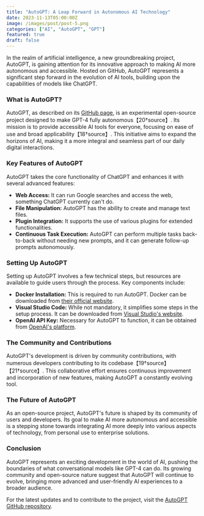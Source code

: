 ```yaml
---
title: "AutoGPT: A Leap Forward in Autonomous AI Technology"
date: 2023-11-13T05:00:00Z
image: /images/post/post-5.png
categories: ["AI", "AutoGPT", "GPT"]
featured: true
draft: false
---
```


In the realm of artificial intelligence, a new groundbreaking project, AutoGPT, is gaining attention for its innovative approach to making AI more autonomous and accessible. Hosted on GitHub, AutoGPT represents a significant step forward in the evolution of AI tools, building upon the capabilities of models like ChatGPT.

### What is AutoGPT?

AutoGPT, as described on its [GitHub page](https://github.com/Significant-Gravitas/AutoGPT), is an experimental open-source project designed to make GPT-4 fully autonomous【20†source】. Its mission is to provide accessible AI tools for everyone, focusing on ease of use and broad applicability【18†source】. This initiative aims to expand the horizons of AI, making it a more integral and seamless part of our daily digital interactions.

### Key Features of AutoGPT

AutoGPT takes the core functionality of ChatGPT and enhances it with several advanced features:

- **Web Access:** It can run Google searches and access the web, something ChatGPT currently can't do.
- **File Manipulation:** AutoGPT has the ability to create and manage text files.
- **Plugin Integration:** It supports the use of various plugins for extended functionalities.
- **Continuous Task Execution:** AutoGPT can perform multiple tasks back-to-back without needing new prompts, and it can generate follow-up prompts autonomously.

### Setting Up AutoGPT

Setting up AutoGPT involves a few technical steps, but resources are available to guide users through the process. Key components include:

- **Docker Installation:** This is required to run AutoGPT. Docker can be downloaded from [their official website](https://www.docker.com/).
- **Visual Studio Code:** While not mandatory, it simplifies some steps in the setup process. It can be downloaded from [Visual Studio's website](https://code.visualstudio.com/).
- **OpenAI API Key:** Necessary for AutoGPT to function, it can be obtained from [OpenAI's platform](https://platform.openai.com/account/api-keys).

### The Community and Contributions

AutoGPT's development is driven by community contributions, with numerous developers contributing to its codebase【19†source】【21†source】. This collaborative effort ensures continuous improvement and incorporation of new features, making AutoGPT a constantly evolving tool.

### The Future of AutoGPT

As an open-source project, AutoGPT's future is shaped by its community of users and developers. Its goal to make AI more autonomous and accessible is a stepping stone towards integrating AI more deeply into various aspects of technology, from personal use to enterprise solutions.

### Conclusion

AutoGPT represents an exciting development in the world of AI, pushing the boundaries of what conversational models like GPT-4 can do. Its growing community and open-source nature suggest that AutoGPT will continue to evolve, bringing more advanced and user-friendly AI experiences to a broader audience.

For the latest updates and to contribute to the project, visit the [AutoGPT GitHub repository](https://github.com/Significant-Gravitas/Auto-GPT).
